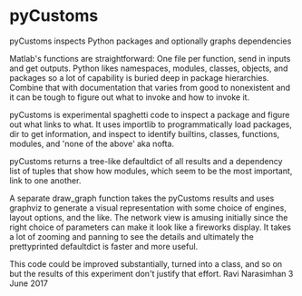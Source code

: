 # pyCustoms
pyCustoms inspects Python packages and optionally graphs dependencies

Matlab's functions are straightforward: One file per function, send in inputs and get outputs. Python likes namespaces, modules, classes, objects, and packages so a lot of capability is buried deep in package hierarchies. Combine that with documentation that varies from good to nonexistent and it can be tough to figure out what to invoke and how to invoke it.

pyCustoms is experimental spaghetti code to inspect a package and figure out what links to what. It uses importlib to programmatically load packages, dir to get information, and inspect to identify builtins, classes, functions, modules, and 'none of the above' aka nofta.

pyCustoms returns a tree-like defaultdict of all results and a dependency list of tuples that show how modules, which seem to be the most important, link to one another.

A separate draw_graph function takes the pyCustoms results and uses graphviz to generate a visual representation with some choice of engines, layout options, and the like. The network view is amusing initially since the right choice of parameters can make it look like a fireworks display. It takes a lot of zooming and panning to see the details and ultimately the prettyprinted defaultdict is faster and more useful.

This code could be improved substantially, turned into a class, and so on but the results of this experiment don't justify that effort.
Ravi Narasimhan
3 June 2017
